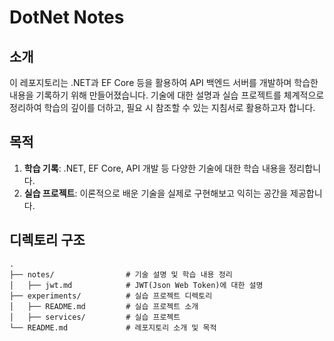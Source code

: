 # DotNet Notes

## 소개

이 레포지토리는 .NET과 EF Core 등을 활용하여 API 백엔드 서버를 개발하며 학습한 내용을 기록하기 위해 만들어졌습니다. 기술에 대한 설명과 실습 프로젝트를 체계적으로 정리하여 학습의 깊이를 더하고, 필요 시 참조할 수 있는 지침서로 활용하고자 합니다.

## 목적

1. **학습 기록**: .NET, EF Core, API 개발 등 다양한 기술에 대한 학습 내용을 정리합니다.
2. **실습 프로젝트**: 이론적으로 배운 기술을 실제로 구현해보고 익히는 공간을 제공합니다.

## 디렉토리 구조

```
.
├── notes/                # 기술 설명 및 학습 내용 정리
│   ├── jwt.md            # JWT(Json Web Token)에 대한 설명
├── experiments/          # 실습 프로젝트 디렉토리
│   ├── README.md         # 실습 프로젝트 소개
│   ├── services/         # 실습 프로젝트
└── README.md             # 레포지토리 소개 및 목적
```
